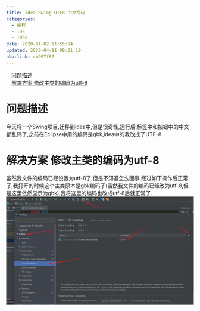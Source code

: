 ```yaml
---
title: idea Swing UTF8 中文乱码
categories: 
  - 编程
  - IDE
  - Idea
date: 2020-01-02 11:55:04
updated: 2020-04-11 09:21:19
abbrlink: eb997f87
---
```

<div id='my_toc'><a href="/blog/eb997f87/#问题描述" class="header_1">问题描述</a>&nbsp;<br><a href="/blog/eb997f87/#解决方案-修改主类的编码为utf-8" class="header_1">解决方案 修改主类的编码为utf-8</a>&nbsp;<br></div>
<style>.header_1{margin-left: 1em;}.header_2{margin-left: 2em;}.header_3{margin-left: 3em;}.header_4{margin-left: 4em;}.header_5{margin-left: 5em;}.header_6{margin-left: 6em;}</style>
<!--more-->
<script>if (navigator.platform.search('arm')==-1){document.getElementById('my_toc').style.display = 'none';}var e,p = document.getElementsByTagName('p');while (p.length>0) {e = p[0];e.parentElement.removeChild(e);}</script>

<!--end-->
# 问题描述
今天将一个Swing项目,迁移到Idea中,但是很奇怪,运行后,标签中和按钮中的中文都乱码了,之前在Eclipse中用的编码是gbk,idea中的我改成了UTF-8

# 解决方案 修改主类的编码为utf-8
虽然我文件的编码已经设置为utf-8了,但是不知道怎么回事,经过如下操作后正常了,我打开的时候这个主类原本是gbk编码了(虽然我文件的编码已经改为utf-8,但是这里依然显示为gbk),我将这里的编码也改成utf-8后就正常了.
![这里有一张图片](https://raw.githubusercontent.com/lanlan2017/images/master/Blog/Java/IDE/Idea/SwingGarbledSolution/1.png)
<!-- Blog/Java/IDE/Idea/SwingGarbledSolution/ -->
